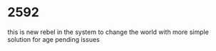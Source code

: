 # 2592
this is new rebel in the system to change the world with more simple solution for age pending issues
